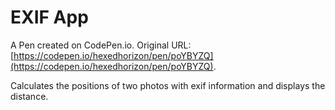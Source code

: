 # EXIF App

A Pen created on CodePen.io. Original URL: [https://codepen.io/hexedhorizon/pen/poYBYZQ](https://codepen.io/hexedhorizon/pen/poYBYZQ).

Calculates the positions of two photos with exif information and displays the distance.
